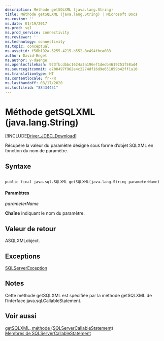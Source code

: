 ```yaml
---
description: Méthode getSQLXML (java.lang.String)
title: Méthode getSQLXML (java.lang.String) | Microsoft Docs
ms.custom: ''
ms.date: 01/19/2017
ms.prod: sql
ms.prod_service: connectivity
ms.reviewer: ''
ms.technology: connectivity
ms.topic: conceptual
ms.assetid: f56b192a-3255-4215-b552-8e494fbca083
author: David-Engel
ms.author: v-daenge
ms.openlocfilehash: 923fbcdbbc1624a3a196ef1dedb4619251f58ad4
ms.sourcegitcommit: e700497f962e4c2274df16d9e651059b42ff1a10
ms.translationtype: HT
ms.contentlocale: fr-FR
ms.lasthandoff: 08/17/2020
ms.locfileid: "88434451"
---
```

# <a name="getsqlxml-method-javalangstring"></a>Méthode getSQLXML (java.lang.String)
[!INCLUDE[Driver_JDBC_Download](../../../includes/driver_jdbc_download.md)]

  Récupère la valeur du paramètre désigné sous forme d’objet SQLXML en fonction du nom de paramètre.  
  
## <a name="syntax"></a>Syntaxe  
  
```  
  
public final java.sql.SQLXML getSQLXML(java.lang.String parameterName)  
```  
  
#### <a name="parameters"></a>Paramètres  
 *parameterName*  
  
 **Chaîne** indiquant le nom du paramètre.  
  
## <a name="return-value"></a>Valeur de retour  
 ASQLXMLobject.  
  
## <a name="exceptions"></a>Exceptions  
 [SQLServerException](../../../connect/jdbc/reference/sqlserverexception-class.md)  
  
## <a name="remarks"></a>Notes  
 Cette méthode getSQLXML est spécifiée par la méthode getSQLXML de l’interface java.sql.CallableStatement.  
  
## <a name="see-also"></a>Voir aussi  
 [getSQLXML, méthode &#40;SQLServerCallableStatement&#41;](../../../connect/jdbc/reference/getsqlxml-method-sqlservercallablestatement.md)   
 [Membres de SQLServerCallableStatement](../../../connect/jdbc/reference/sqlservercallablestatement-members.md)  
  
  
